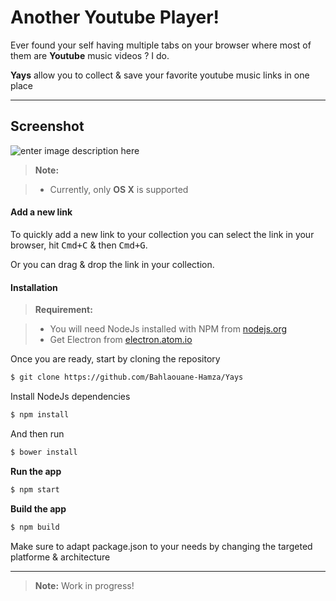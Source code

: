 Another Youtube Player!
===================


Ever found your self having multiple tabs on your browser where most of them are **Youtube** music videos ? I do.

**Yays** allow you to collect & save your favorite youtube music links in one place

----------


Screenshot
-------------

![enter image description here](https://raw.githubusercontent.com/Bahlaouane-Hamza/Yays/master/screenshot.png?Dsfdsf)


> **Note:**


> - Currently, only **OS X** is supported 

#### <i class="icon-file"></i> Add a new link

To quickly add a new link to your collection you can select the link in your browser, hit <kbd>Cmd+C</kbd> & then <kbd>Cmd+G</kbd>.

Or you can drag & drop the link in your collection.


#### <i class="icon-cog"></i> Installation

> **Requirement:**

> - You will need NodeJs installed with NPM from [nodejs.org](https://nodejs.org/)
> - Get Electron from [electron.atom.io](http://electron.atom.io/)


Once you are ready, start by cloning the repository
``` Bash
$ git clone https://github.com/Bahlaouane-Hamza/Yays
```
 Install NodeJs dependencies
``` Bash
$ npm install
```
And then run
``` Bash
$ bower install
```

**Run the app**
``` Bash
$ npm start
```

**Build the app**
``` Bash
$ npm build
```
Make sure to adapt package.json to your needs by changing the targeted platforme & architecture



----------

> **Note:** Work in progress!
